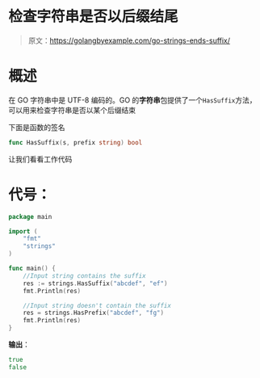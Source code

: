 # 检查字符串是否以后缀结尾

> 原文：<https://golangbyexample.com/go-strings-ends-suffix/>

# **概述**

在 GO 字符串中是 UTF-8 编码的。GO 的**字符串**包提供了一个`HasSuffix`方法，可以用来检查字符串是否以某个后缀结束

下面是函数的签名

```go
func HasSuffix(s, prefix string) bool
```

让我们看看工作代码

# **代号**：

```go
package main

import (
    "fmt"
    "strings"
)

func main() {
    //Input string contains the suffix
    res := strings.HasSuffix("abcdef", "ef")
    fmt.Println(res)

    //Input string doesn't contain the suffix
    res = strings.HasPrefix("abcdef", "fg")
    fmt.Println(res)
}
```

**输出**：

```go
true
false
```